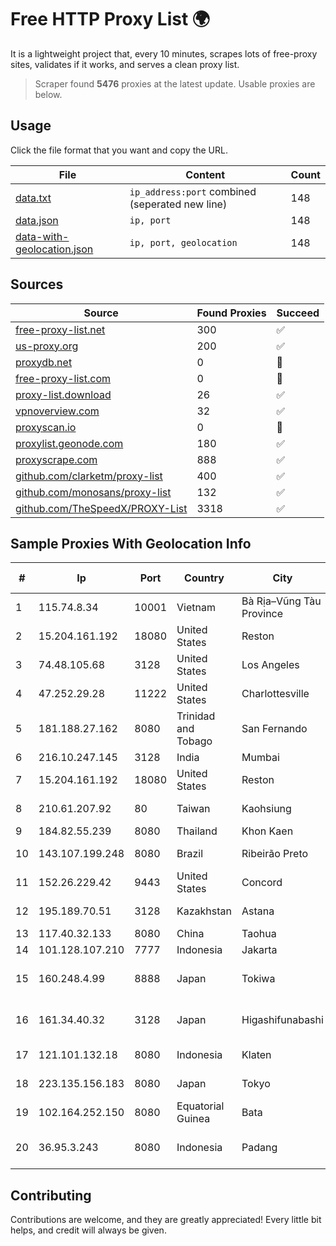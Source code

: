 
# Free HTTP Proxy List 🌍

It is a lightweight project that, every 10 minutes, scrapes lots of free-proxy sites, validates if it works, and serves a clean proxy list.


> Scraper found **5476** proxies at the latest update. Usable proxies are below.

## Usage

Click the file format that you want and copy the URL.


|File|Content|Count|
|----|-------|-----|
|[data.txt](https://raw.githubusercontent.com/themiralay/Proxy-List-World/master/data.txt)|`ip_address:port` combined (seperated new line)|148|
|[data.json](https://raw.githubusercontent.com/themiralay/Proxy-List-World/master/data.json)|`ip, port`|148|
|[data-with-geolocation.json](https://raw.githubusercontent.com/themiralay/Proxy-List-World/master/data-with-geolocation.json)|`ip, port, geolocation`|148|

## Sources

|Source|Found Proxies|Succeed|
|------|-------------|-------|
|[free-proxy-list.net](https://free-proxy-list.net)|300|✅|
|[us-proxy.org](https://www.us-proxy.org)|200|✅|
|[proxydb.net](http://proxydb.net)|0|🚫|
|[free-proxy-list.com](https://free-proxy-list.com/?page=&port=&type%5B%5D=http&type%5B%5D=https&up_time=0&search=Search)|0|🚫|
|[proxy-list.download](https://www.proxy-list.download/HTTP)|26|✅|
|[vpnoverview.com](https://vpnoverview.com/privacy/anonymous-browsing/free-proxy-servers)|32|✅|
|[proxyscan.io](https://www.proxyscan.io)|0|🚫|
|[proxylist.geonode.com](https://proxylist.geonode.com/api/proxy-list?limit=300&page=1&sort_by=lastChecked&sort_type=desc&protocols=http,https)|180|✅|
|[proxyscrape.com](https://api.proxyscrape.com/v2/?request=displayproxies&protocol=http&timeout=10000&country=all&ssl=all&anonymity=all)|888|✅|
|[github.com/clarketm/proxy-list](https://raw.githubusercontent.com/clarketm/proxy-list/master/proxy-list-raw.txt)|400|✅|
|[github.com/monosans/proxy-list](https://raw.githubusercontent.com/monosans/proxy-list/main/proxies/http.txt)|132|✅|
|[github.com/TheSpeedX/PROXY-List](https://raw.githubusercontent.com/TheSpeedX/PROXY-List/master/http.txt)|3318|✅|


## Sample Proxies With Geolocation Info

|#|Ip|Port|Country|City|Internet Service Provider|
|-|--|----|-------|----|-------------------------|
|1|115.74.8.34|10001|Vietnam|Bà Rịa–Vũng Tàu Province|VIETELxdsl|
|2|15.204.161.192|18080|United States|Reston|OVH SAS|
|3|74.48.105.68|3128|United States|Los Angeles|Multacom Corporation|
|4|47.252.29.28|11222|United States|Charlottesville|Alibaba.com LLC|
|5|181.188.27.162|8080|Trinidad and Tobago|San Fernando|Columbus Communications Trinidad Limited.|
|6|216.10.247.145|3128|India|Mumbai|PDR|
|7|15.204.161.192|18080|United States|Reston|OVH SAS|
|8|210.61.207.92|80|Taiwan|Kaohsiung|Chunghwa Telecom Co., Ltd.|
|9|184.82.55.239|8080|Thailand|Khon Kaen|AIS-Fibre|
|10|143.107.199.248|8080|Brazil|Ribeirão Preto|Universidade De SAO Paulo|
|11|152.26.229.42|9443|United States|Concord|MCNC|
|12|195.189.70.51|3128|Kazakhstan|Astana|CTC ASTANA LTD|
|13|117.40.32.133|8080|China|Taohua|Chinanet|
|14|101.128.107.210|7777|Indonesia|Jakarta|CBN|
|15|160.248.4.99|8888|Japan|Tokiwa|NTT PC Communications, Inc.|
|16|161.34.40.32|3128|Japan|Higashifunabashi|NTT PC Communications, Inc.|
|17|121.101.132.18|8080|Indonesia|Klaten|PT SELARAS CITRA TERABIT|
|18|223.135.156.183|8080|Japan|Tokyo|So-net Corporation|
|19|102.164.252.150|8080|Equatorial Guinea|Bata|Conexxia GE S.L|
|20|36.95.3.243|8080|Indonesia|Padang|PT. Telekomunikasi Indonesia|



## Contributing

Contributions are welcome, and they are greatly appreciated! Every
little bit helps, and credit will always be given.

